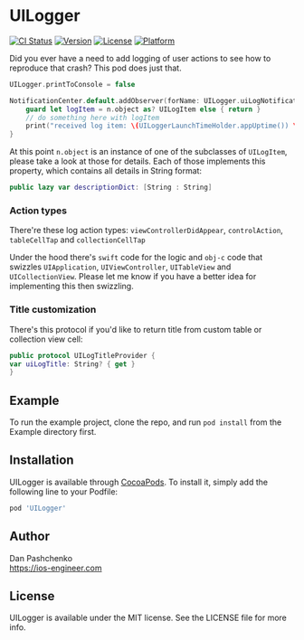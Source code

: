 # UILogger

[![CI Status](http://img.shields.io/travis/truemetal/ios-ui-logger.svg?style=flat)](https://travis-ci.org/truemetal/ios-ui-logger)
[![Version](https://img.shields.io/cocoapods/v/UILogger.svg?style=flat)](http://cocoapods.org/pods/UILogger)
[![License](https://img.shields.io/cocoapods/l/UILogger.svg?style=flat)](http://cocoapods.org/pods/UILogger)
[![Platform](https://img.shields.io/cocoapods/p/UILogger.svg?style=flat)](http://cocoapods.org/pods/UILogger)

Did you ever have a need to add logging of user actions to see how to reproduce that crash? This pod does just that.

```swift
UILogger.printToConsole = false

NotificationCenter.default.addObserver(forName: UILogger.uiLogNotification, object: nil, queue: nil) { (n) in
    guard let logItem = n.object as? UILogItem else { return }
    // do something here with logItem
    print("received log item: \(UILoggerLaunchTimeHolder.appUptime()) \(logItem.descriptionDict)")
}
```

At this point `n.object` is an instance of one of the subclasses of `UILogItem`, please take a look at those for details. Each of those implements this property, which contains all details in String format:
```swift
public lazy var descriptionDict: [String : String]
```

### Action types

There're these log action types: `viewControllerDidAppear`, `controlAction`, `tableCellTap` and `collectionCellTap`

Under the hood there's `swift` code for the logic and `obj-c` code that swizzles `UIApplication`, `UIViewController`, `UITableView` and `UICollectionView`.
Please let me know if you have a better idea for implementing this then swizzling.

### Title customization

There's this protocol if you'd like to return title from custom table or collection view cell:

```swift
public protocol UILogTitleProvider {
var uiLogTitle: String? { get }
}
```

## Example

To run the example project, clone the repo, and run  `pod install`  from the Example directory first.

## Installation

UILogger is available through [CocoaPods](http://cocoapods.org). To install
it, simply add the following line to your Podfile:

```ruby
pod 'UILogger'
```

## Author

Dan Pashchenko
<br>https://ios-engineer.com

## License

UILogger is available under the MIT license. See the LICENSE file for more info.
